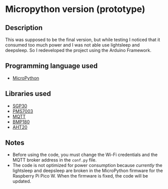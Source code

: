 # Micropython version (prototype)

## Description

This was supposed to be the final version, but while testing I noticed that it consumed too much power and I was not able use lightsleep and deepsleep. 
So I redeveloped the project using the Arduino Framework.

## Programming language used

- [MicroPython](https://docs.micropython.org/en/latest/)

## Libraries used

- [SGP30](https://github.com/alexmrqt/micropython-sgp30)
- [PMS7003](https://github.com/pkucmus/micropython-pms7003)
- [MQTT](https://github.com/micropython/micropython-lib/blob/master/micropython/umqtt.simple/umqtt/simple.py)
- [BMP180](https://github.com/micropython-IMU/micropython-bmp180)
- [AHT20](https://github.com/targetblank/micropython_ahtx0)

## Notes

- Before using the code, you must change the Wi-Fi credentials and the MQTT broker address in the `conf.py` file.
- The code is not optimized for power consumption because _currently_ the lightsleep and deepsleep are broken in the
  MicroPython firmware for the Raspberry Pi Pico W. When the firmware is fixed, the code will be updated.
